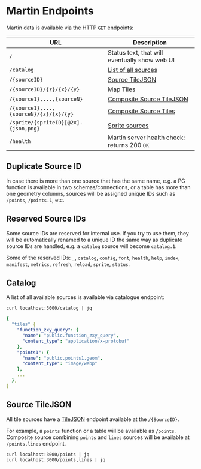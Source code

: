 # Martin Endpoints

Martin data is available via the HTTP `GET` endpoints:

| URL                                    | Description                                    |
|----------------------------------------|------------------------------------------------|
| `/`                                    | Status text, that will eventually show web UI  |
| `/catalog`                             | [List of all sources](#catalog)                |
| `/{sourceID}`                          | [Source TileJSON](#source-tilejson)            |
| `/{sourceID}/{z}/{x}/{y}`              | Map Tiles                                      |
| `/{source1},...,{sourceN}`             | [Composite Source TileJSON](#source-tilejson)  |
| `/{source1},...,{sourceN}/{z}/{x}/{y}` | [Composite Source Tiles](sources-composite.md) |
| `/sprite/{spriteID}[@2x].{json,png}`   | [Sprite sources](sources-sprites.md)           |
| `/health`                              | Martin server health check: returns 200 `OK`   |

## Duplicate Source ID
In case there is more than one source that has the same name, e.g. a PG function is available in two schemas/connections, or a table has more than one geometry columns, sources will be assigned unique IDs such as `/points`, `/points.1`, etc.

## Reserved Source IDs
Some source IDs are reserved for internal use. If you try to use them, they will be automatically renamed to a unique ID the same way as duplicate source IDs are handled, e.g. a `catalog` source will become `catalog.1`.

Some of the reserved IDs: `_`, `catalog`, `config`, `font`, `health`, `help`, `index`, `manifest`, `metrics`, `refresh`,
`reload`, `sprite`, `status`.

## Catalog

A list of all available sources is available via catalogue endpoint:

```shell
curl localhost:3000/catalog | jq
```

```yaml
{
  "tiles" {
    "function_zxy_query": {
      "name": "public.function_zxy_query",
      "content_type": "application/x-protobuf"
    },
    "points1": {
      "name": "public.points1.geom",
      "content_type": "image/webp"
    },
    ...
  },
}
```

## Source TileJSON

All tile sources have a [TileJSON](https://github.com/mapbox/tilejson-spec) endpoint available at the `/{SourceID}`.

For example, a `points` function or a table will be available as `/points`. Composite source combining `points` and `lines` sources will be available at `/points,lines` endpoint.

```shell
curl localhost:3000/points | jq
curl localhost:3000/points,lines | jq
```
